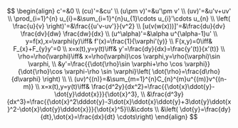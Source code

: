 $$
\begin{align}
c'=&0 \\
(cu)'=&cu' \\
(u\pm v)'=&u'\pm v' \\
(uv)'=&u'v+uv' \\
\prod_{i=1}^{n} u_{i}=&\sum_{i=1}^{n}u_{1}\cdots u_{i}'\cdots u_{n} \\
\left( \frac{u}{v} \right)'=&\frac{{u'v-uv'}}{v^2} \\
[u(v(w(x)))]'=&\frac{du}{dv} \frac{dv}{dw} \frac{dw}{dx} \\
(u^\alpha)'=&\alpha u^{\alpha-1}u' \\
y=f(x),x=\varphi(y)\iff& f'(x)=\frac{1}{\varphi'(y)} \\
F(x,y)=0\iff& F_{x}+F_{y}y'=0 \\
x=x(t),y=y(t)\iff& y'=\frac{dy}{dx}=\frac{y'(t)}{x'(t)} \\
\rho=\rho(\varphi)\iff& x=\rho(\varphi)\cos \varphi,y=\rho(\varphi)\sin \varphi, \\
&y'=\frac{{\dot{\rho}\sin \varphi+\rho \cos \varphi}}{\dot{\rho}\cos \varphi-\rho \sin \varphi}\left( \dot{\rho}=\frac{d\rho}{d\varphi} \right) \\ \\
(uv)^{(n)}=&\sum_{m=1}^{n}C_{n}^{m}u^{(m)}v^{(n-m)} \\
x=x(t),y=y(t)\iff& \frac{d^2y}{dx^2}=\frac{{\dot{x}\ddot{y}-\dot{y}\ddot{x}}}{\dot{x}^3},  \\
&\frac{d^3y}{dx^3}=\frac{{\dot{x}^2\dddot{y}-3\dot{x}\ddot{x}\ddot{y}+3\dot{y}\ddot{x}^2-\dot{x}\dot{y}\dddot{x}}}{\dot{x}^5}\\&\cdots  \\
&\left( \dot{y}=\frac{dy}{dt},\dot{x}=\frac{dx}{dt} \cdots\right)
\end{align}
$$
